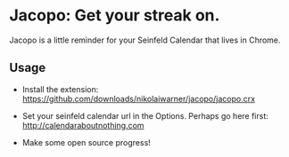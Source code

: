 # Jacopo: Get your streak on.

Jacopo is a little reminder for your Seinfeld Calendar that lives in Chrome.


## Usage

* Install the extension:
    https://github.com/downloads/nikolaiwarner/jacopo/jacopo.crx

* Set your seinfeld calendar url in the Options. Perhaps go here first: http://calendaraboutnothing.com

* Make some open source progress!